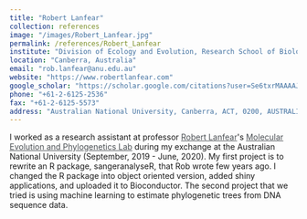```yaml
---
title: "Robert Lanfear"
collection: references
image: "/images/Robert_Lanfear.jpg"
permalink: /references/Robert_Lanfear
institute: "Division of Ecology and Evolution, Research School of Biology, The Australian National University"
location: "Canberra, Australia"
email: "rob.lanfear@anu.edu.au"
website: "https://www.robertlanfear.com"
google_scholar: "https://scholar.google.com/citations?user=Se6txrMAAAAJ&hl=en"
phone: "+61-2-6125-2536"
fax: "+61-2-6125-5573"
address: "Australian National University, Canberra, ACT, 0200, AUSTRALIA"
---
```


I worked as a research assistant at professor <a target="_blank"  href="https://biology.anu.edu.au/people/academics/robert-lanfear" style="color:#4A4F53">Robert Lanfear</a>'s <a target="_blank"  href="http://www.robertlanfear.com/" style="color:#4A4F53">Molecular Evolution and Phylogenetics Lab</a> during my exchange at the Australian National University (September, 2019 - June, 2020). My first project is to rewrite an R package, sangeranalyseR, that Rob wrote few years ago. I changed the R package into object oriented version, added shiny applications, and uploaded it to Bioconductor. The second project that we tried is using machine learning to estimate phylogenetic trees from DNA sequence data.
